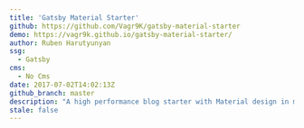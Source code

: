 ```yaml
---
title: 'Gatsby Material Starter'
github: https://github.com/Vagr9K/gatsby-material-starter
demo: https://vagr9k.github.io/gatsby-material-starter/
author: Ruben Harutyunyan
ssg:
  - Gatsby
cms:
  - No Cms
date: 2017-07-02T14:02:13Z
github_branch: master
description: "A high performance blog starter with Material design in mind for GatsbyJS."
stale: false
---
```

